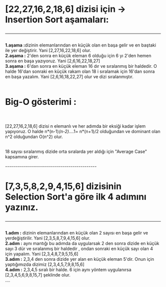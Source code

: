 
<h1>[22,27,16,2,18,6] dizisi için -> Insertion Sort aşamaları:<hr></h1>

<b>1.aşama :</b>dizinin elemanlarından en küçük olan en başa gelir ve en baştaki ile yer değiştirir. Yani [2,27,16,22,18,6] olur.<br>
<b>2.aşama :</b> 2'den sonra en küçük eleman 6 olduğu için 6 yı 2'den hemen sonra en başa yazıyoruz. Yani [2,6,16,22,18,27]<br>
<b>3.aşama :</b> 6'dan sonra en küçük eleman 16 dır ve sıralanmış bir haldedir. O halde 16'dan sonraki en küçük rakam olan 18 i sıralamak için 16'dan sonra en başa yazalım. Yani [2,6,16,18,22,27] olur ve dizi sıralanmıştır. <br>
<br>

<h1>Big-O gösterimi :<br><br></h1>

 [22,27,16,2,18,6] dizisi n elemanlı ve her adımda bir eksiği kadar işlem yapıyoruz. O halde n*(n-1)*(n-2)*....1= n*(n+1)/2 olduğundan ve dominant olan n^2 olduğundan O(n^2) olur. <br>
<br>

 18 sayısı sıralanmış dizide orta sıralarda yer aldığı için "Average Case" kapsamına girer.<br>

 ----------------------------------------------<br>

 <h1>[7,3,5,8,2,9,4,15,6] dizisinin Selection Sort'a göre ilk 4 adımını yazınız.<br><hr></h1>

 <b>1.adım :</b> dizinin elemanlarından en küçük olan 2 sayısı en başa gelir ve yerdeğiştirilir. Yani [2,3,5,8,7,9,4,15,6] olur.<br>
 <b>2.adım :</b> aynı mantığı bu adımda da uygularsak 2 den sonra dizide en küçük sayı 3 dür ve sıralanmış bir haldedir , ondan sonraki en küçük sayı olan 4 için yapalım. Yani [2,3,4,8,7,9,5,15,6]<br>
 <b>3.adım :</b> 2,3,4 den sonra dizide yer alan en küçük eleman 5'dir. Onun için yaptığımızda dizimiz [2,3,4,5,7,9,8,15,6]<br>
 <b>4.adım :</b> 2,3,4,5 sıralı bir halde. 6 için aynı yöntem uygulanırsa [2,3,4,5,6,9,8,15,7] şeklinde olur. <br>
 .... 
 
